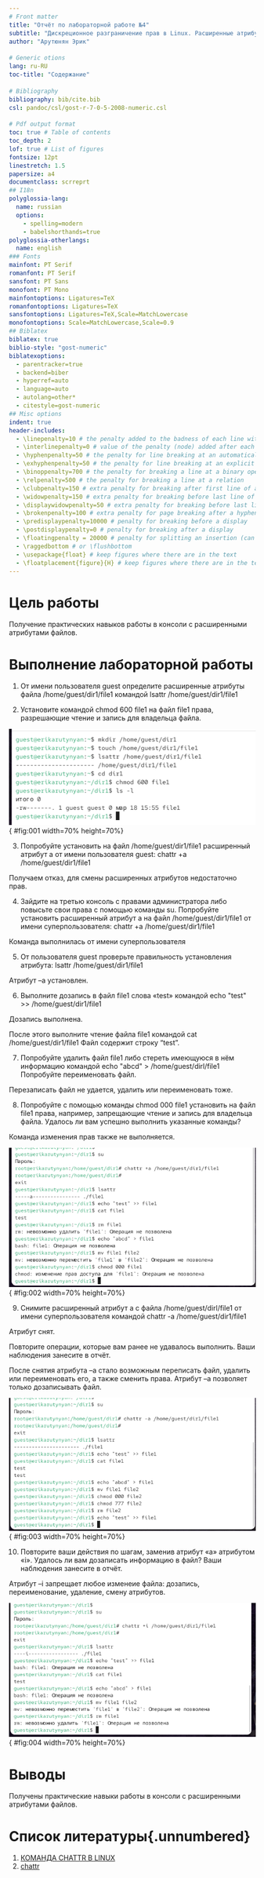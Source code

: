 ```yaml
---
# Front matter
title: "Отчёт по лабораторной работе №4"
subtitle: "Дискреционное разграничение прав в Linux. Расширенные атрибуты"
author: "Арутюнян Эрик"

# Generic otions
lang: ru-RU
toc-title: "Содержание"

# Bibliography
bibliography: bib/cite.bib
csl: pandoc/csl/gost-r-7-0-5-2008-numeric.csl

# Pdf output format
toc: true # Table of contents
toc_depth: 2
lof: true # List of figures
fontsize: 12pt
linestretch: 1.5
papersize: a4
documentclass: scrreprt
## I18n
polyglossia-lang:
  name: russian
  options:
	- spelling=modern
	- babelshorthands=true
polyglossia-otherlangs:
  name: english
### Fonts
mainfont: PT Serif
romanfont: PT Serif
sansfont: PT Sans
monofont: PT Mono
mainfontoptions: Ligatures=TeX
romanfontoptions: Ligatures=TeX
sansfontoptions: Ligatures=TeX,Scale=MatchLowercase
monofontoptions: Scale=MatchLowercase,Scale=0.9
## Biblatex
biblatex: true
biblio-style: "gost-numeric"
biblatexoptions:
  - parentracker=true
  - backend=biber
  - hyperref=auto
  - language=auto
  - autolang=other*
  - citestyle=gost-numeric
## Misc options
indent: true
header-includes:
  - \linepenalty=10 # the penalty added to the badness of each line within a paragraph (no associated penalty node) Increasing the value makes tex try to have fewer lines in the paragraph.
  - \interlinepenalty=0 # value of the penalty (node) added after each line of a paragraph.
  - \hyphenpenalty=50 # the penalty for line breaking at an automatically inserted hyphen
  - \exhyphenpenalty=50 # the penalty for line breaking at an explicit hyphen
  - \binoppenalty=700 # the penalty for breaking a line at a binary operator
  - \relpenalty=500 # the penalty for breaking a line at a relation
  - \clubpenalty=150 # extra penalty for breaking after first line of a paragraph
  - \widowpenalty=150 # extra penalty for breaking before last line of a paragraph
  - \displaywidowpenalty=50 # extra penalty for breaking before last line before a display math
  - \brokenpenalty=100 # extra penalty for page breaking after a hyphenated line
  - \predisplaypenalty=10000 # penalty for breaking before a display
  - \postdisplaypenalty=0 # penalty for breaking after a display
  - \floatingpenalty = 20000 # penalty for splitting an insertion (can only be split footnote in standard LaTeX)
  - \raggedbottom # or \flushbottom
  - \usepackage{float} # keep figures where there are in the text
  - \floatplacement{figure}{H} # keep figures where there are in the text
---
```


# Цель работы

Получение практических навыков работы в консоли с расширенными атрибутами файлов.

# Выполнение лабораторной работы

1. От имени пользователя guest определите расширенные атрибуты файла /home/guest/dir1/file1 командой lsattr /home/guest/dir1/file1

2. Установите командой chmod 600 file1 на файл file1 права, разрешающие чтение и запись для владельца файла.

![права доступа](image/01.png){ #fig:001 width=70% height=70%}

3. Попробуйте установить на файл /home/guest/dir1/file1 расширенный атрибут a от имени пользователя guest: chattr +a /home/guest/dir1/file1

Получаем отказ, для смены расширенных атрибутов недостаточно прав.

4. Зайдите на третью консоль с правами администратора либо повысьте свои права с помощью команды su. Попробуйте установить расширенный атрибут a на файл /home/guest/dir1/file1 от имени суперпользователя: chattr +a /home/guest/dir1/file1

Команда выполнилась от имени суперпользователя

5. От пользователя guest проверьте правильность установления атрибута: lsattr /home/guest/dir1/file1

Атрибут –а установлен.

6. Выполните дозапись в файл file1 слова «test» командой echo "test" >> /home/guest/dir1/file1

Дозапись выполнена.

После этого выполните чтение файла file1 командой cat /home/guest/dir1/file1 Файл содержит строку “test”.

7. Попробуйте удалить файл file1 либо стереть имеющуюся в нём информацию командой echo "abcd"  >  /home/guest/dirl/file1 Попробуйте переименовать файл.

Перезаписать файл не удается, удалить или переименовать тоже.

8. Попробуйте с помощью команды chmod 000 file1 установить на файл file1 права, например, запрещающие чтение и запись для владельца файла. Удалось ли вам успешно выполнить указанные команды?

Команда изменения прав также не выполняется.

![атрибут -a](image/02.png){ #fig:002 width=70% height=70%}

9. Снимите расширенный атрибут a с файла /home/guest/dirl/file1 от имени суперпользователя командой chattr -a /home/guest/dir1/file1

Атрибут снят.

Повторите операции, которые вам ранее не удавалось выполнить. Ваши наблюдения занесите в отчёт.

После снятия атрибута –а стало возможным переписать файл, удалить или переименовать его, а также сменить права. Атрибут –а позволяет только дозаписывать файл.

![атрибут -a снят](image/03.png){ #fig:003 width=70% height=70%}

10. Повторите ваши действия по шагам, заменив атрибут «a» атрибутом «i». Удалось ли вам дозаписать информацию в файл? Ваши наблюдения занесите в отчёт. 

Атрибут –i запрещает любое изменеие файла: дозапись, переименование, удаление, смену атрибутов.

![атрибут -i](image/04.png){ #fig:004 width=70% height=70%}

# Выводы

Получены практические навыки работы в консоли с расширенными атрибутами файлов. 

# Список литературы{.unnumbered}

1. [КОМАНДА CHATTR В LINUX](https://losst.ru/neizmenyaemye-fajly-v-linux)
2. [chattr](https://en.wikipedia.org/wiki/Chattr)
